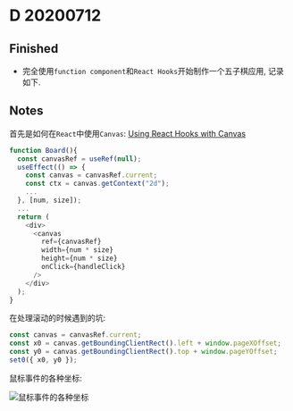 # D 20200712

## Finished

- 完全使用`function component`和`React Hooks`开始制作一个五子棋应用, 记录如下.

## Notes

首先是如何在`React`中使用`Canvas`: [Using React Hooks with Canvas](https://itnext.io/using-react-hooks-with-canvas-f188d6e416c0)

```javascript
function Board(){
  const canvasRef = useRef(null);
  useEffect(() => {
    const canvas = canvasRef.current;
    const ctx = canvas.getContext("2d");
    ...
  }, [num, size]);
  ...
  return (
    <div>
      <canvas
        ref={canvasRef}
        width={num * size}
        height={num * size}
        onClick={handleClick}
      />
    </div>
  );
}
```

在处理滚动的时候遇到的坑:

```javascript
const canvas = canvasRef.current;
const x0 = canvas.getBoundingClientRect().left + window.pageXOffset;
const y0 = canvas.getBoundingClientRect().top + window.pageYOffset;
set0({ x0, y0 });
```

鼠标事件的各种坐标:

![鼠标事件的各种坐标](https://segmentfault.com/img/bVbrRT3?w=999&h=636)

